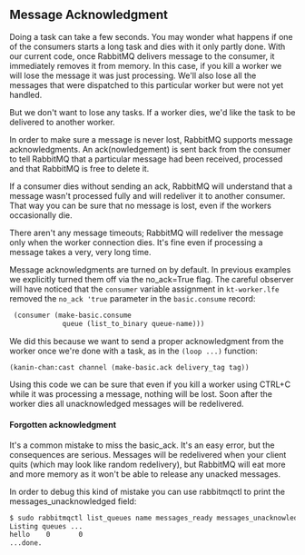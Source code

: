 ## Message Acknowledgment

Doing a task can take a few seconds. You may wonder what happens if one of the
consumers starts a long task and dies with it only partly done. With our current
code, once RabbitMQ delivers message to the consumer, it immediately removes it
from memory. In this case, if you kill a worker we will lose the message it was
just processing. We'll also lose all the messages that were dispatched to this
particular worker but were not yet handled.

But we don't want to lose any tasks. If a worker dies, we'd like the task to be
delivered to another worker.

In order to make sure a message is never lost, RabbitMQ supports message
acknowledgments. An ack(nowledgement) is sent back from the consumer to tell
RabbitMQ that a particular message had been received, processed and that
RabbitMQ is free to delete it.

If a consumer dies without sending an ack, RabbitMQ will understand that a
message wasn't processed fully and will redeliver it to another consumer. That
way you can be sure that no message is lost, even if the workers occasionally
die.

There aren't any message timeouts; RabbitMQ will redeliver the message only when
the worker connection dies. It's fine even if processing a message takes a very,
very long time.

Message acknowledgments are turned on by default. In previous examples we
explicitly turned them off via the no_ack=True flag. The careful observer will
have noticed that the ``consumer`` variable assignment in ``kt-worker.lfe``
removed the ``no_ack 'true`` parameter in the ``basic.consume`` record:

```cl
 (consumer (make-basic.consume
             queue (list_to_binary queue-name)))
```

We did this because we want to send a proper acknowledgment from the worker once
we're done with a task, as in the ``(loop ...)`` function:

```cl
(kanin-chan:cast channel (make-basic.ack delivery_tag tag))
```

Using this code we can be sure that even if you kill a worker using CTRL+C while
it was processing a message, nothing will be lost. Soon after the worker dies
all unacknowledged messages will be redelivered.

#### Forgotten acknowledgment

It's a common mistake to miss the basic_ack. It's an easy error, but the
consequences are serious. Messages will be redelivered when your client quits
(which may look like random redelivery), but RabbitMQ will eat more and more
memory as it won't be able to release any unacked messages.

In order to debug this kind of mistake you can use rabbitmqctl to print the
messages_unacknowledged field:

```bash
$ sudo rabbitmqctl list_queues name messages_ready messages_unacknowledged
Listing queues ...
hello    0       0
...done.
```
